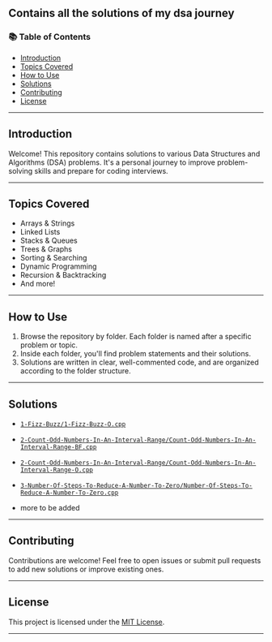 ## Contains all the solutions of my dsa journey 

### 📚 Table of Contents

- [Introduction](#introduction)
- [Topics Covered](#topics-covered)
- [How to Use](#how-to-use)
- [Solutions](#solutions)
- [Contributing](#contributing)
- [License](#license)

---

## Introduction

Welcome! This repository contains solutions to various Data Structures and Algorithms (DSA) problems. It's a personal journey to improve problem-solving skills and prepare for coding interviews.

---

## Topics Covered

- Arrays & Strings
- Linked Lists
- Stacks & Queues
- Trees & Graphs
- Sorting & Searching
- Dynamic Programming
- Recursion & Backtracking
- And more!

---

## How to Use

1. Browse the repository by folder. Each folder is named after a specific problem or topic.
2. Inside each folder, you'll find problem statements and their solutions.
3. Solutions are written in clear, well-commented code, and are organized according to the folder structure.

---

## Solutions


- [`1-Fizz-Buzz/1-Fizz-Buzz-O.cpp`](1-Fizz-Buzz/1-Fizz-Buzz-O.cpp)
- [`2-Count-Odd-Numbers-In-An-Interval-Range/Count-Odd-Numbers-In-An-Interval-Range-BF.cpp`](2-Count-Odd-Numbers-In-An-Interval-Range/Count-Odd-Numbers-In-An-Interval-Range-BF.cpp)
- [`2-Count-Odd-Numbers-In-An-Interval-Range/Count-Odd-Numbers-In-An-Interval-Range-O.cpp`](2-Count-Odd-Numbers-In-An-Interval-Range/Count-Odd-Numbers-In-An-Interval-Range-O.cpp)
- [`3-Number-Of-Steps-To-Reduce-A-Number-To-Zero/Number-Of-Steps-To-Reduce-A-Number-To-Zero.cpp`](3-Number-Of-Steps-To-Reduce-A-Number-To-Zero/Number-Of-Steps-To-Reduce-A-Number-To-Zero.cpp)

- more to be added

---

## Contributing

Contributions are welcome! Feel free to open issues or submit pull requests to add new solutions or improve existing ones.

---

## License

This project is licensed under the [MIT License](LICENSE).

---
